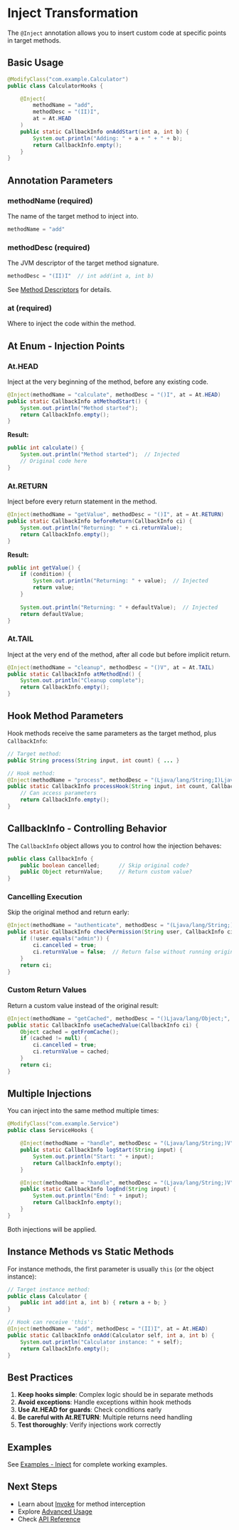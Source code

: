 # Inject Transformation

The `@Inject` annotation allows you to insert custom code at specific points in target methods.

## Basic Usage

```java
@ModifyClass("com.example.Calculator")
public class CalculatorHooks {

    @Inject(
        methodName = "add",
        methodDesc = "(II)I",
        at = At.HEAD
    )
    public static CallbackInfo onAddStart(int a, int b) {
        System.out.println("Adding: " + a + " + " + b);
        return CallbackInfo.empty();
    }
}
```

## Annotation Parameters

### methodName (required)
The name of the target method to inject into.

```java
methodName = "add"
```

### methodDesc (required)
The JVM descriptor of the target method signature.

```java
methodDesc = "(II)I"  // int add(int a, int b)
```

See [Method Descriptors](./bytecode-basics.md#method-descriptors-signatures) for details.

### at (required)
Where to inject the code within the method.

## At Enum - Injection Points

### At.HEAD
Inject at the very beginning of the method, before any existing code.

```java
@Inject(methodName = "calculate", methodDesc = "()I", at = At.HEAD)
public static CallbackInfo atMethodStart() {
    System.out.println("Method started");
    return CallbackInfo.empty();
}
```

**Result:**
```java
public int calculate() {
    System.out.println("Method started");  // Injected
    // Original code here
}
```

### At.RETURN
Inject before every return statement in the method.

```java
@Inject(methodName = "getValue", methodDesc = "()I", at = At.RETURN)
public static CallbackInfo beforeReturn(CallbackInfo ci) {
    System.out.println("Returning: " + ci.returnValue);
    return CallbackInfo.empty();
}
```

**Result:**
```java
public int getValue() {
    if (condition) {
        System.out.println("Returning: " + value);  // Injected
        return value;
    }
    
    System.out.println("Returning: " + defaultValue);  // Injected
    return defaultValue;
}
```

### At.TAIL
Inject at the very end of the method, after all code but before implicit return.

```java
@Inject(methodName = "cleanup", methodDesc = "()V", at = At.TAIL)
public static CallbackInfo atMethodEnd() {
    System.out.println("Cleanup complete");
    return CallbackInfo.empty();
}
```

## Hook Method Parameters

Hook methods receive the same parameters as the target method, plus `CallbackInfo`:

```java
// Target method:
public String process(String input, int count) { ... }

// Hook method:
@Inject(methodName = "process", methodDesc = "(Ljava/lang/String;I)Ljava/lang/String;", at = At.HEAD)
public static CallbackInfo processHook(String input, int count, CallbackInfo ci) {
    // Can access parameters
    return CallbackInfo.empty();
}
```

## CallbackInfo - Controlling Behavior

The `CallbackInfo` object allows you to control how the injection behaves:

```java
public class CallbackInfo {
    public boolean cancelled;      // Skip original code?
    public Object returnValue;     // Return custom value?
}
```

### Cancelling Execution

Skip the original method and return early:

```java
@Inject(methodName = "authenticate", methodDesc = "(Ljava/lang/String;)Z", at = At.HEAD)
public static CallbackInfo checkPermission(String user, CallbackInfo ci) {
    if (!user.equals("admin")) {
        ci.cancelled = true;
        ci.returnValue = false;  // Return false without running original code
    }
    return ci;
}
```

### Custom Return Values

Return a custom value instead of the original result:

```java
@Inject(methodName = "getCached", methodDesc = "()Ljava/lang/Object;", at = At.HEAD)
public static CallbackInfo useCachedValue(CallbackInfo ci) {
    Object cached = getFromCache();
    if (cached != null) {
        ci.cancelled = true;
        ci.returnValue = cached;
    }
    return ci;
}
```

## Multiple Injections

You can inject into the same method multiple times:

```java
@ModifyClass("com.example.Service")
public class ServiceHooks {

    @Inject(methodName = "handle", methodDesc = "(Ljava/lang/String;)V", at = At.HEAD)
    public static CallbackInfo logStart(String input) {
        System.out.println("Start: " + input);
        return CallbackInfo.empty();
    }

    @Inject(methodName = "handle", methodDesc = "(Ljava/lang/String;)V", at = At.RETURN)
    public static CallbackInfo logEnd(String input) {
        System.out.println("End: " + input);
        return CallbackInfo.empty();
    }
}
```

Both injections will be applied.

## Instance Methods vs Static Methods

For instance methods, the first parameter is usually `this` (or the object instance):

```java
// Target instance method:
public class Calculator {
    public int add(int a, int b) { return a + b; }
}

// Hook can receive 'this':
@Inject(methodName = "add", methodDesc = "(II)I", at = At.HEAD)
public static CallbackInfo onAdd(Calculator self, int a, int b) {
    System.out.println("Calculator instance: " + self);
    return CallbackInfo.empty();
}
```

## Best Practices

1. **Keep hooks simple**: Complex logic should be in separate methods
2. **Avoid exceptions**: Handle exceptions within hook methods
3. **Use At.HEAD for guards**: Check conditions early
4. **Be careful with At.RETURN**: Multiple returns need handling
5. **Test thoroughly**: Verify injections work correctly

## Examples

See [Examples - Inject](./examples-basic.md#inject-examples) for complete working examples.

## Next Steps

- Learn about [Invoke](./invoke.md) for method interception
- Explore [Advanced Usage](./advanced-usage.md)
- Check [API Reference](./api-reference.md)
